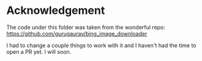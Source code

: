 # Acknowledgement

The code under this folder was taken from the wonderful repo: https://github.com/gurugaurav/bing_image_downloader

I had to change a couple things to work with it and I haven't had the time to open a PR yet. I will soon.
